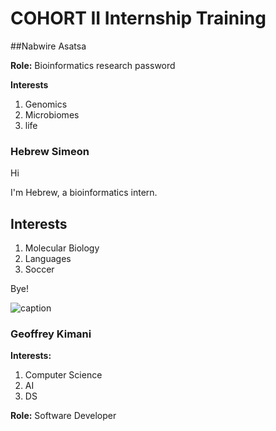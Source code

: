 # COHORT II Internship Training

##Nabwire Asatsa

**Role:** Bioinformatics research password

**Interests**

1. Genomics
2. Microbiomes
3. life

### Hebrew Simeon
Hi

I'm Hebrew, a bioinformatics intern.

## Interests

1. Molecular Biology
2. Languages
3. Soccer

Bye!

![caption](https://compote.slate.com/images/697b023b-64a5-49a0-8059-27b963453fb1.gif)

### Geoffrey Kimani

**Interests:**
1. Computer Science
2. AI
3. DS

**Role:** Software Developer

